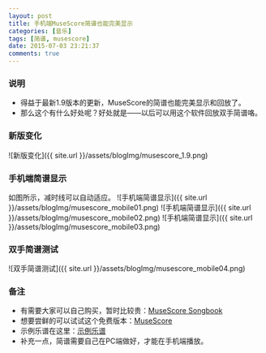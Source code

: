 ```yaml
---
layout: post
title: 手机端MuseScore简谱也能完美显示
categories: [音乐]
tags: [简谱, musescore]
date: 2015-07-03 23:21:37
comments: true
---
```


### 说明
* 得益于最新1.9版本的更新，MuseScore的简谱也能完美显示和回放了。
* 那么这个有什么好处呢？好处就是——以后可以用这个软件回放双手简谱咯。

### 新版变化
![新版变化]({{ site.url }}/assets/blogImg/musescore_1.9.png)
<!--more-->

### 手机端简谱显示
如图所示，减时线可以自动适应。
![手机端简谱显示]({{ site.url }}/assets/blogImg/musescore_mobile01.png)
![手机端简谱显示]({{ site.url }}/assets/blogImg/musescore_mobile02.png)
![手机端简谱显示]({{ site.url }}/assets/blogImg/musescore_mobile03.png)

### 双手简谱测试
![双手简谱测试]({{ site.url }}/assets/blogImg/musescore_mobile04.png)

### 备注
* 有需要大家可以自己购买，暂时比较贵：[MuseScore Songbook](https://play.google.com/store/apps/details?id=com.musescore.player)
* 想要尝鲜的可以试试这个免费版本：[MuseScore](https://play.google.com/store/apps/details?id=com.musescore.playerlite)
* 示例乐谱在这里：[示例乐谱](https://musescore.com/user/73849/scores/1021351)
* 补充一点，简谱需要自己在PC端做好，才能在手机端播放。
